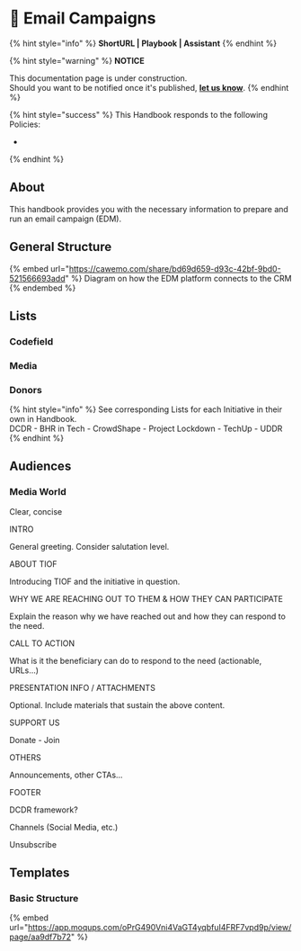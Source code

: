 # 🚧 Email Campaigns



{% hint style="info" %}
**ShortURL | Playbook | Assistant**
{% endhint %}

{% hint style="warning" %}
**NOTICE**

This documentation page is under construction.\
Should you want to be notified once it's published, [**let us know**](https://tiof.click/TIOFTarianUpdatesService).
{% endhint %}

{% hint style="success" %}
This Handbook responds to the following Policies:

*
{% endhint %}

## About

This handbook provides you with the necessary information to prepare and run an email campaign (EDM).

## General Structure



{% embed url="https://cawemo.com/share/bd69d659-d93c-42bf-9bd0-521566693add" %}
Diagram on how the EDM platform connects to the CRM
{% endembed %}







## Lists



### Codefield



### Media



### Donors



{% hint style="info" %}
See corresponding Lists for each Initiative in their own in Handbook.\
DCDR - BHR in Tech - CrowdShape - Project Lockdown - TechUp - UDDR&#x20;
{% endhint %}









## Audiences

### Media World



















Clear, concise&#x20;

INTRO

General greeting. Consider salutation level.

ABOUT TIOF

Introducing TIOF and the initiative in question.

WHY WE ARE REACHING OUT TO THEM & HOW THEY CAN PARTICIPATE

Explain the reason why we have reached out and how they can respond to the need.

CALL TO ACTION

What is it the beneficiary can do to respond to the need (actionable, URLs...)

PRESENTATION INFO / ATTACHMENTS

Optional. Include materials that sustain the above content.

SUPPORT US

Donate - Join

OTHERS

Announcements, other CTAs...

FOOTER

DCDR framework?

Channels (Social Media, etc.)

Unsubscribe





## Templates



### Basic Structure

{% embed url="https://app.moqups.com/oPrG490Vni4VaGT4yqbfuI4FRF7vpd9p/view/page/aa9df7b72" %}













